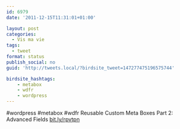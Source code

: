 ```yaml
---
id: 6979
date: '2011-12-15T11:31:01+01:00'

layout: post
categories:
  - Vis ma vie
tags:
  - tweet
format: status
publish_social: no
guid: 'http://tweets.local/?birdsite_tweet=147277475196575744'

birdsite_hashtags:
    - metabox
    - wdfr
    - wordpress
---
```


\#wordpress #metabox #wdfr Reusable Custom Meta Boxes Part 2: Advanced Fields [bit.ly/rpvtpn](http://bit.ly/rpvtpn)